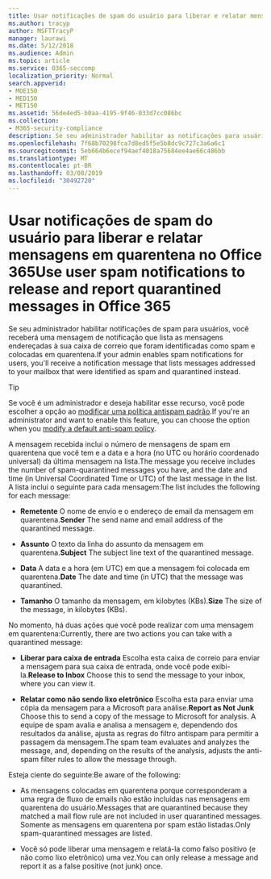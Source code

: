 ```yaml
---
title: Usar notificações de spam do usuário para liberar e relatar mensagens em quarentena no Office 365
ms.author: tracyp
author: MSFTTracyP
manager: laurawi
ms.date: 5/12/2018
ms.audience: Admin
ms.topic: article
ms.service: O365-seccomp
localization_priority: Normal
search.appverid:
- MOE150
- MED150
- MET150
ms.assetid: 56de4ed5-b0aa-4195-9f46-033d7cc086bc
ms.collection:
- M365-security-compliance
description: Se seu administrador habilitar as notificações para usuários, você receberá uma mensagem de notificação que lista as mensagens enviadas para sua caixa de correio que foram identificadas como spam, massa ou mensagens de phishing. Você pode liberar ou relatar mensagens depois de ser notificado.
ms.openlocfilehash: 7f68b70298fca7d8ed5f5e5b8dc9c727c3a6a6c1
ms.sourcegitcommit: 5eb664b6ecef94aef4018a75684ee4ae66c486bb
ms.translationtype: MT
ms.contentlocale: pt-BR
ms.lasthandoff: 03/08/2019
ms.locfileid: "30492720"
---
```

# <a name="use-user-spam-notifications-to-release-and-report-quarantined-messages-in-office-365"></a><span data-ttu-id="1e6cb-104">Usar notificações de spam do usuário para liberar e relatar mensagens em quarentena no Office 365</span><span class="sxs-lookup"><span data-stu-id="1e6cb-104">Use user spam notifications to release and report quarantined messages in Office 365</span></span>

<span data-ttu-id="1e6cb-105">Se seu administrador habilitar notificações de spam para usuários, você receberá uma mensagem de notificação que lista as mensagens endereçadas à sua caixa de correio que foram identificadas como spam e colocadas em quarentena.</span><span class="sxs-lookup"><span data-stu-id="1e6cb-105">If your admin enables spam notifications for users, you'll receive a notification message that lists messages addressed to your mailbox that were identified as spam and quarantined instead.</span></span>
  
> [!TIP]
> <span data-ttu-id="1e6cb-106">Se você é um administrador e deseja habilitar esse recurso, você pode escolher a opção ao [modificar uma política antispam padrão](https://go.microsoft.com/fwlink/?LinkId=800313).</span><span class="sxs-lookup"><span data-stu-id="1e6cb-106">If you're an administrator and want to enable this feature, you can choose the option when you [modify a default anti-spam policy](https://go.microsoft.com/fwlink/?LinkId=800313).</span></span> 
  
<span data-ttu-id="1e6cb-107">A mensagem recebida inclui o número de mensagens de spam em quarentena que você tem e a data e a hora (no UTC ou horário coordenado universal) da última mensagem na lista.</span><span class="sxs-lookup"><span data-stu-id="1e6cb-107">The message you receive includes the number of spam-quarantined messages you have, and the date and time (in Universal Coordinated Time or UTC) of the last message in the list.</span></span> <span data-ttu-id="1e6cb-108">A lista inclui o seguinte para cada mensagem:</span><span class="sxs-lookup"><span data-stu-id="1e6cb-108">The list includes the following for each message:</span></span>
  
- <span data-ttu-id="1e6cb-109">**Remetente** O nome de envio e o endereço de email da mensagem em quarentena.</span><span class="sxs-lookup"><span data-stu-id="1e6cb-109">**Sender** The send name and email address of the quarantined message.</span></span> 
    
- <span data-ttu-id="1e6cb-110">**Assunto** O texto da linha do assunto da mensagem em quarentena.</span><span class="sxs-lookup"><span data-stu-id="1e6cb-110">**Subject** The subject line text of the quarantined message.</span></span> 
    
- <span data-ttu-id="1e6cb-111">**Data** A data e a hora (em UTC) em que a mensagem foi colocada em quarentena.</span><span class="sxs-lookup"><span data-stu-id="1e6cb-111">**Date** The date and time (in UTC) that the message was quarantined.</span></span> 
    
- <span data-ttu-id="1e6cb-112">**Tamanho** O tamanho da mensagem, em kilobytes (KBs).</span><span class="sxs-lookup"><span data-stu-id="1e6cb-112">**Size** The size of the message, in kilobytes (KBs).</span></span> 
    
<span data-ttu-id="1e6cb-113">No momento, há duas ações que você pode realizar com uma mensagem em quarentena:</span><span class="sxs-lookup"><span data-stu-id="1e6cb-113">Currently, there are two actions you can take with a quarantined message:</span></span>
  
- <span data-ttu-id="1e6cb-114">**Liberar para caixa de entrada** Escolha esta caixa de correio para enviar a mensagem para sua caixa de entrada, onde você pode exibi-la.</span><span class="sxs-lookup"><span data-stu-id="1e6cb-114">**Release to Inbox** Choose this to send the message to your inbox, where you can view it.</span></span> 
    
- <span data-ttu-id="1e6cb-115">**Relatar como não sendo lixo eletrônico** Escolha esta para enviar uma cópia da mensagem para a Microsoft para análise.</span><span class="sxs-lookup"><span data-stu-id="1e6cb-115">**Report as Not Junk** Choose this to send a copy of the message to Microsoft for analysis.</span></span> <span data-ttu-id="1e6cb-116">A equipe de spam avalia e analisa a mensagem e, dependendo dos resultados da análise, ajusta as regras do filtro antispam para permitir a passagem da mensagem.</span><span class="sxs-lookup"><span data-stu-id="1e6cb-116">The spam team evaluates and analyzes the message, and, depending on the results of the analysis, adjusts the anti-spam filter rules to allow the message through.</span></span> 
    
<span data-ttu-id="1e6cb-117">Esteja ciente do seguinte:</span><span class="sxs-lookup"><span data-stu-id="1e6cb-117">Be aware of the following:</span></span>
  
- <span data-ttu-id="1e6cb-118">As mensagens colocadas em quarentena porque corresponderam a uma regra de fluxo de emails não estão incluídas nas mensagens em quarentena do usuário.</span><span class="sxs-lookup"><span data-stu-id="1e6cb-118">Messages that are quarantined because they matched a mail flow rule are not included in user quarantined messages.</span></span> <span data-ttu-id="1e6cb-119">Somente as mensagens em quarentena por spam estão listadas.</span><span class="sxs-lookup"><span data-stu-id="1e6cb-119">Only spam-quarantined messages are listed.</span></span>
    
- <span data-ttu-id="1e6cb-120">Você só pode liberar uma mensagem e relatá-la como falso positivo (e não como lixo eletrônico) uma vez.</span><span class="sxs-lookup"><span data-stu-id="1e6cb-120">You can only release a message and report it as a false positive (not junk) once.</span></span>
    

